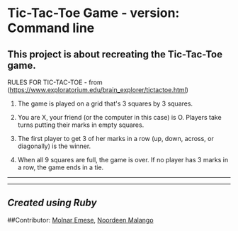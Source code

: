 Tic-Tac-Toe Game  - version: Command line 
==========================================
This project is about recreating the Tic-Tac-Toe game.
---
RULES FOR TIC-TAC-TOE - from (https://www.exploratorium.edu/brain_explorer/tictactoe.html)

1. The game is played on a grid that's 3 squares by 3 squares.

2. You are X, your friend (or the computer in this case) is O. Players take turns putting their marks in empty squares.

3. The first player to get 3 of her marks in a row (up, down, across, or diagonally) is the winner.

4. When all 9 squares are full, the game is over. If no player has 3 marks in a row, the game ends in a tie.
---
---
_Created using Ruby_
---
##Contributor:
	[Molnar Emese](https://github.com/Mesi21),
	[Noordeen Malango](https://github.com/i4seeu)
